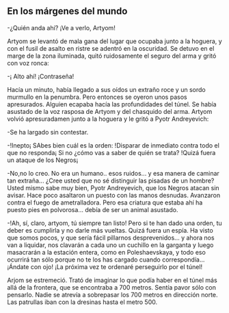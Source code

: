 ## En los márgenes del mundo

-¿Quién anda ahí? ¡Ve a verlo, Artyom!

Artyom se levantó de mala gana del lugar que ocupaba junto a la hoguera, y con el fusil de asalto en ristre se adentró en la oscuridad. Se detuvo en el marge de la zona iluminada, quitó ruidosamente el seguro del arma y gritó con voz ronca:

-¡ Alto ahí!  ¡Contraseña!

Hacía un minuto, había llegado a sus oídos un extraño roce y un sordo murmullo en la penumbra. Pero entonces se oyeron unos pasos apresurados. Alguien ecapaba hacía las profundidades del túnel. Se había asustado de la voz rasposa de Artyom y del chasquido del arma. Artyom volvió apresuradamen junto a la hoguera y le gritó a Pyotr Andreyevich:

-Se ha largado sin contestar.

-!Inepto¡ SAbes bien cuál es la orden: !Disparar de inmediato contra todo el que no responda¡ Si no ¿cómo vas a saber de quién se trata? !Quizá fuera un ataque de los Negros¡

-No,no lo creo. No era un humano.. esos ruidos... y esa manera de caminar tan extraña... ¿Cree usted que no sé distinguir las pisadas de un hombre? Usted mismo sabe muy bien, Pyotr Andreyevich, que los Negros atacan sin avisar. Hace poco asaltaron un puesto con las manos desnudas. Avanzaron contra el fuego de ametralladora. Pero esa criatura que estaba ahí ha puesto pies en polvorosa... debía de ser un animal asustado.

-!Ah, sí, claro, artyom, tú siempre tan listo! Pero si te han dado una orden, tu deber es cumplirla y no darle más vueltas. Quizá fuera un espía. Ha visto que somos pocos, y que sería fácil pillarnos desprevenidos... y ahora nos van a liquidar, nos clavarán a cada uno un cuchillo en la garganta y luego masacrarán a la estación entera, como en Poleshaevskaya, y todo eso ocurrirá tan sólo porque no te los has cargado cuando correspondía... ¡Ándate con ojo! ¡La próxima vez te ordenaré  perseguirlo por el túnel!

Arjom se estremeció. Trató de imaginar lo que podía haber en el túnel más allá de la frontera, que se encontraba a 700 metros. Sentía pavor sólo con pensarlo. Nadie se atrevía a sobrepasar los 700 metros en dirección norte. Las patrullas iban con la dresinas hasta el metro 500.

